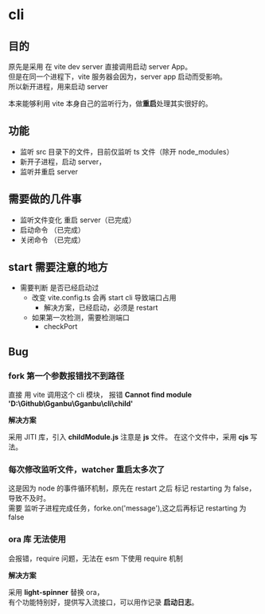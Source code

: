 # cli

## 目的

原先是采用 在 vite dev server 直接调用启动 server App。  
但是在同一个进程下，vite 服务器会因为，server app 启动而受影响。  
所以新开进程，用来启动 server

本来能够利用 vite 本身自己的监听行为，做**重启**处理其实很好的。

## 功能

- 监听 src 目录下的文件，目前仅监听 ts 文件（除开 node_modules）
- 新开子进程，启动 server，
- 监听并重启 server

## 需要做的几件事

- 监听文件变化 重启 server（已完成）
- 启动命令 （已完成）
- 关闭命令 （已完成）

## start 需要注意的地方

- 需要判断 是否已经启动过
  - 改变 vite.config.ts 会再 start cli 导致端口占用
    - 解决方案，已经启动，必须是 restart
  - 如果第一次检测，需要检测端口
    - checkPort

## Bug

### fork 第一个参数报错找不到路径

直接 用 vite 调用这个 cli 模块，
报错 **Cannot find module 'D:\Github\Gganbu\Gganbu\cli\child'**

**解决方案**

采用 JITI 库，引入 **childModule.js** 注意是 **js** 文件。 在这个文件中，采用 **cjs** 写法。

### 每次修改监听文件，watcher 重启太多次了

这是因为 node 的事件循环机制，原先在 restart 之后 标记 restarting 为 false，导致不及时。  
需要 监听子进程完成任务，forke.on('message'),这之后再标记 restarting 为 false

### ora 库 无法使用

会报错，require 问题，无法在 esm 下使用 require 机制

**解决方案**

采用 **light-spinner** 替换 ora，  
有个功能特别好，提供写入流接口，可以用作记录 **启动日志**。
